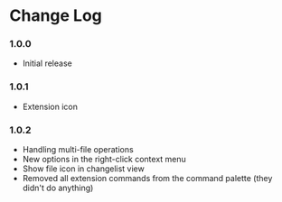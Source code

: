 # Change Log

### 1.0.0
- Initial release

### 1.0.1
- Extension icon

### 1.0.2
- Handling multi-file operations
- New options in the right-click context menu
- Show file icon in changelist view
- Removed all extension commands from the command palette (they didn't do anything)